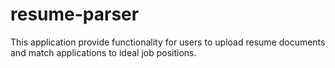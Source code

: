 # resume-parser
This application provide functionality for users to upload resume documents and match applications to ideal job positions.
